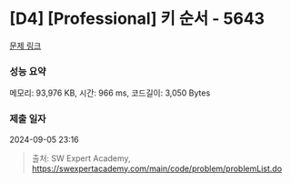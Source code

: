 # [D4] [Professional] 키 순서 - 5643 

[문제 링크](https://swexpertacademy.com/main/code/problem/problemDetail.do?contestProbId=AWXQsLWKd5cDFAUo) 

### 성능 요약

메모리: 93,976 KB, 시간: 966 ms, 코드길이: 3,050 Bytes

### 제출 일자

2024-09-05 23:16



> 출처: SW Expert Academy, https://swexpertacademy.com/main/code/problem/problemList.do